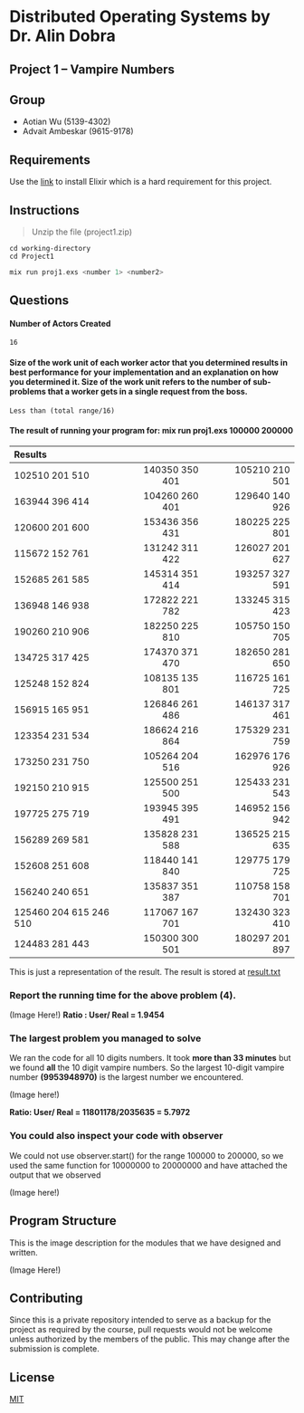 # Distributed Operating Systems by Dr. Alin Dobra
## Project 1 – Vampire Numbers
## Group
* Aotian Wu (5139-4302)
* Advait Ambeskar (9615-9178)

## Requirements
Use the [link](https://elixir-lang.org/install.html) to install Elixir which is a hard requirement for this project.

## Instructions
> Unzip the file (project1.zip)

```shell
cd working-directory
cd Project1
```
```elixir
mix run proj1.exs <number 1> <number2>
```

## Questions
#### Number of Actors Created
```
16
```
#### Size of the work unit of each worker actor that you determined results in best performance for your implementation and an explanation on how you determined it. Size of the work unit refers to the number of sub-problems that a worker gets in a single request from the boss.
```
Less than (total range/16)
```
#### The result of running your program for: mix run proj1.exs 100000 200000
| Results | | |
| :---------- | :------------: | -----------:|
| 102510 201 510 | 140350 350 401 | 105210 210 501 |
| 163944 396 414 | 104260 260 401 | 129640 140 926 |
| 120600 201 600 | 153436 356 431 | 180225 225 801 |
| 115672 152 761 | 131242 311 422 | 126027 201 627 |
| 152685 261 585 | 145314 351 414 | 193257 327 591 |
| 136948 146 938 | 172822 221 782 | 133245 315 423 |
| 190260 210 906 | 182250 225 810 | 105750 150 705 |
| 134725 317 425 | 174370 371 470 | 182650 281 650 |
| 125248 152 824 | 108135 135 801 | 116725 161 725 |
| 156915 165 951 | 126846 261 486 | 146137 317 461 |
| 123354 231 534 | 186624 216 864 | 175329 231 759 |
| 173250 231 750 | 105264 204 516 | 162976 176 926 |
| 192150 210 915 | 125500 251 500 | 125433 231 543 |
| 197725 275 719 | 193945 395 491 | 146952 156 942 |
| 156289 269 581 | 135828 231 588 | 136525 215 635 |
| 152608 251 608 | 118440 141 840 | 129775 179 725 |
| 156240 240 651 | 135837 351 387 | 110758 158 701 |
| 125460 204 615 246 510 | 117067 167 701 | 132430 323 410 |
| 124483 281 443 | 150300 300 501 | 180297 201 897 |

This is just a representation of the result. The result is stored at [result.txt](https://github.com/advaitambeskar/DOS_VAMPIRE_NUMBER/tree/master/Project1/documentation/result.txt)


### Report the running time for the above problem (4).
(Image Here!)
**Ratio : User/ Real = 1.9454**
### The largest problem you managed to solve
We ran the code for all 10 digits numbers. It took __more than 33 minutes__ but we found __all__ the 10 digit vampire numbers. So the largest 10-digit vampire number **(9953948970)** is the largest number we encountered.

(Image here!) 

**Ratio: User/ Real = 11801178/2035635 = 5.7972**

### You could also inspect your code with observer
We could not use observer.start() for the range 100000 to 200000, so we used the same function for 10000000 to 20000000 and have attached the output that we observed

(Image here!)

## Program Structure
This is the image description for the modules that we have designed and written.

(Image Here!)
## Contributing
Since this is a private repository intended to serve as a backup for the project as required by the course, pull requests would not be welcome unless authorized by the members of the public. This may change after the submission is complete.

## License
[MIT](https://choosealicense.com/licenses/mit/)